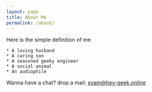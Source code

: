 ```yaml
---
layout: page
title: About Me
permalink: /about/
---
```


Here is the simple definition of me

    * A loving husband
    * A caring son 
    * A seasoned geeky engineer
    * A social animal
    * An audiophile

Wanna have a chat? drop a mail: syam@hey-geek.online
